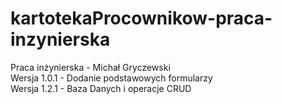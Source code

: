 # kartotekaProcownikow-praca-inzynierska
Praca inżynierska - Michał Gryczewski
<br>
Wersja 1.0.1 - Dodanie podstawowych formularzy
<br>
Wersja 1.2.1 - Baza Danych i operacje CRUD
